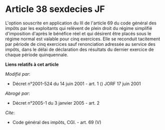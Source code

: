 # Article 38 sexdecies JF

L'option souscrite en application du III de l'article 69 du code général des impôts par les exploitants qui relèvent de plein
droit du régime simplifié d'imposition d'après le bénéfice réel et qui désirent être placés sous le régime normal est valable
pour cinq exercices. Elle se reconduit tacitement par période de cinq exercices sauf renonciation adressée au service des
impôts, dans le délai de déclaration des résultats du dernier exercice de chaque période quinquennale.

**Liens relatifs à cet article**

_Modifié par_:

  - Décret n°2001-524 du 14 juin 2001 - art. 1 () JORF 17 juin 2001

_Abrogé par_:

  - Décret n°2005-1 du 3 janvier 2005 - art. 2

_Cite_:

  - Code général des impôts, CGI. - art. 69 (V)
